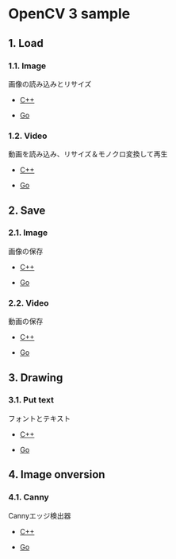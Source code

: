 # OpenCV 3 sample

## 1. Load

### 1.1. Image

画像の読み込みとリサイズ

* [C++](./cpp/load/load_image_sample)

* [Go](./golang/load/load_image_sample)

### 1.2. Video

動画を読み込み、リサイズ＆モノクロ変換して再生

* [C++](./cpp/load/load_video_sample)

* [Go](./golang/load/load_video_sample)

## 2. Save

### 2.1. Image

画像の保存

* [C++](./cpp/save/save_image_sample)

* [Go](./golang/save/save_image_sample)

### 2.2. Video

動画の保存

* [C++](./cpp/save/save_video_sample)

* [Go](./golang/save/save_video_sample)

## 3. Drawing

### 3.1. Put text

フォントとテキスト

 * [C++](./cpp/drawing/put_text_sample)

 * [Go](./golang/drawing/put_text_sample)

## 4. Image onversion

### 4.1. Canny

Cannyエッジ検出器

 * [C++](./cpp/Image_onversion/canny)
 
 * [Go](./golang/Image_onversion/canny)
